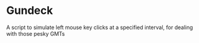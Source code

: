 # Gundeck
A script to simulate left mouse key clicks at a specified interval, for dealing with those pesky GMTs
